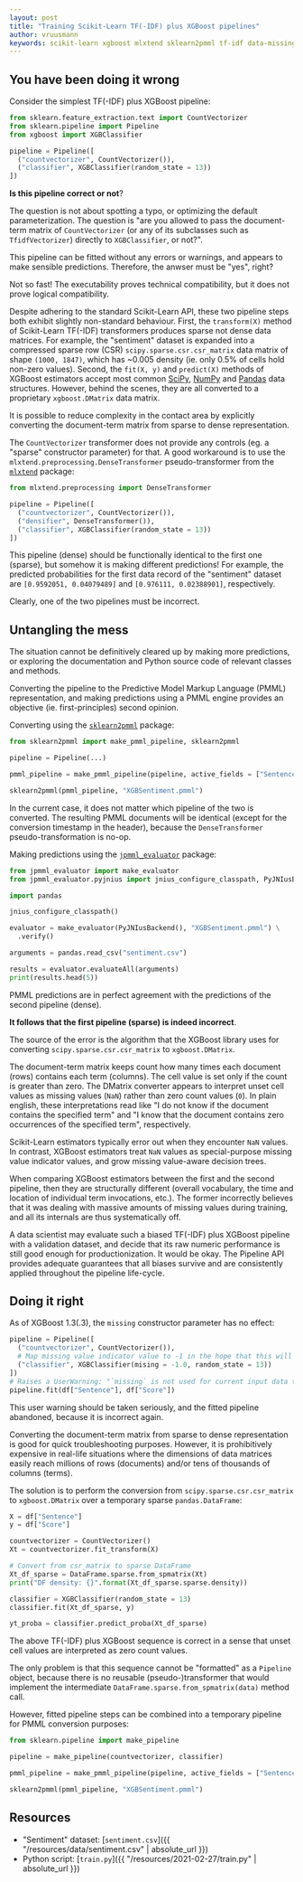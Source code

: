 ```yaml
---
layout: post
title: "Training Scikit-Learn TF(-IDF) plus XGBoost pipelines"
author: vruusmann
keywords: scikit-learn xgboost mlxtend sklearn2pmml tf-idf data-missing
---
```


## You have been doing it wrong ##

Consider the simplest TF(-IDF) plus XGBoost pipeline:

``` python
from sklearn.feature_extraction.text import CountVectorizer
from sklearn.pipeline import Pipeline
from xgboost import XGBClassifier

pipeline = Pipeline([
  ("countvectorizer", CountVectorizer()),
  ("classifier", XGBClassifier(random_state = 13))
])
```

**Is this pipeline correct or not**?

The question is not about spotting a typo, or optimizing the default parameterization.
The question is "are you allowed to pass the document-term matrix of `CountVectorizer` (or any of its subclasses such as `TfidfVectorizer`) directly to `XGBClassifier`, or not?".

This pipeline can be fitted without any errors or warnings, and appears to make sensible predictions.
Therefore, the anwser must be "yes", right?

Not so fast! The executability proves technical compatibility, but it does not prove logical compatibility.

Despite adhering to the standard Scikit-Learn API, these two pipeline steps both exhibit slightly non-standard behaviour. 
First, the `transform(X)` method of Scikit-Learn TF(-IDF) transformers produces sparse not dense data matrices.
For example, the "sentiment" dataset is expanded into a compressed sparse row (CSR) `scipy.sparse.csr.csr_matrix` data matrix of shape `(1000, 1847)`, which has ~0.005 density (ie. only 0.5% of cells hold non-zero values).
Second, the `fit(X, y)` and `predict(X)` methods of XGBoost estimators accept most common [SciPy](https://scipy.org/), [NumPy](https://numpy.org/) and [Pandas](https://pandas.pydata.org/) data structures.
However, behind the scenes, they are all converted to a proprietary `xgboost.DMatrix` data matrix.

It is possible to reduce complexity in the contact area by explicitly converting the document-term matrix from sparse to dense representation.

The `CountVectorizer` transformer does not provide any controls (eg. a "sparse" constructor parameter) for that.
A good workaround is to use the `mlxtend.preprocessing.DenseTransformer` pseudo-transformer from the [`mlxtend`](https://github.com/rasbt/mlxtend) package:

``` python
from mlxtend.preprocessing import DenseTransformer

pipeline = Pipeline([
  ("countvectorizer", CountVectorizer()),
  ("densifier", DenseTransformer()),
  ("classifier", XGBClassifier(random_state = 13))
])
```

This pipeline (dense) should be functionally identical to the first one (sparse), but somehow it is making different predictions!
For example, the predicted probabilities for the first data record of the "sentiment" dataset are `[0.9592051, 0.04079489]` and `[0.976111, 0.02388901]`, respectively.

Clearly, one of the two pipelines must be incorrect.

## Untangling the mess ##

The situation cannot be definitively cleared up by making more predictions, or exploring the documentation and Python source code of relevant classes and methods.

Converting the pipeline to the Predictive Model Markup Language (PMML) representation, and making predictions using a PMML engine provides an objective (ie. first-principles) second opinion.

Converting using the [`sklearn2pmml`](https://github.com/jpmml/sklearn2pmml) package:

``` python
from sklearn2pmml import make_pmml_pipeline, sklearn2pmml

pipeline = Pipeline(...)

pmml_pipeline = make_pmml_pipeline(pipeline, active_fields = ["Sentence"], target_fields = ["Score"])

sklearn2pmml(pmml_pipeline, "XGBSentiment.pmml")
```

In the current case, it does not matter which pipeline of the two is converted.
The resulting PMML documents will be identical (except for the conversion timestamp in the header), because the `DenseTransformer` pseudo-transformation is no-op.

Making predictions using the [`jpmml_evaluator`](https://github.com/jpmml/jpmml-evaluator-python) package:

``` python
from jpmml_evaluator import make_evaluator
from jpmml_evaluator.pyjnius import jnius_configure_classpath, PyJNIusBackend

import pandas

jnius_configure_classpath()

evaluator = make_evaluator(PyJNIusBackend(), "XGBSentiment.pmml") \
  .verify()

arguments = pandas.read_csv("sentiment.csv")

results = evaluator.evaluateAll(arguments)
print(results.head(5))
```

PMML predictions are in perfect agreement with the predictions of the second pipeline (dense).

**It follows that the first pipeline (sparse) is indeed incorrect**. 

The source of the error is the algorithm that the XGBoost library uses for converting `scipy.sparse.csr.csr_matrix` to `xgboost.DMatrix`.

The document-term matrix keeps count how many times each document (rows) contains each term (columns).
The cell value is set only if the count is greater than zero.
The DMatrix converter appears to interpret unset cell values as missing values (`NaN`) rather than zero count values (`0`).
In plain english, these interpretations read like "I do not know if the document contains the specified term" and "I know that the document contains zero occurrences of the specified term", respectively.

Scikit-Learn estimators typically error out when they encounter `NaN` values.
In contrast, XGBoost estimators treat `NaN` values as special-purpose missing value indicator values, and grow missing value-aware decision trees.

When comparing XGBoost estimators between the first and the second pipeline, then they are structurally different (overall vocabulary, the time and location of individual term invocations, etc.).
The former incorrectly believes that it was dealing with massive amounts of missing values during training, and all its internals are thus systematically off.

A data scientist may evaluate such a biased TF(-IDF) plus XGBoost pipeline with a validation dataset, and decide that its raw numeric performance is still good enough for productionization.
It would be okay. The Pipeline API provides adequate guarantees that all biases survive and are consistently applied throughout the pipeline life-cycle.

## Doing it right ##

As of XGBoost 1.3(.3), the `missing` constructor parameter has no effect:

``` python
pipeline = Pipeline([
  ("countvectorizer", CountVectorizer()),
  # Map missing value indicator value to -1 in the hope that this will change the interpretation of unset cell values from missing values to zero count values
  ("classifier", XGBClassifier(mising = -1.0, random_state = 13))
])
# Raises a UserWarning: "`missing` is not used for current input data type:<class 'scipy.sparse.csr.csr_matrix'> str(type(data)))"
pipeline.fit(df["Sentence"], df["Score"])
```

This user warning should be taken seriously, and the fitted pipeline abandoned, because it is incorrect again.

Converting the document-term matrix from sparse to dense representation is good for quick troubleshooting purposes.
However, it is prohibitively expensive in real-life situations where the dimensions of data matrices easily reach millions of rows (documents) and/or tens of thousands of columns (terms).

The solution is to perform the conversion from `scipy.sparse.csr.csr_matrix` to `xgboost.DMatrix` over a temporary sparse `pandas.DataFrame`:

``` python
X = df["Sentence"]
y = df["Score"]

countvectorizer = CountVectorizer()
Xt = countvectorizer.fit_transform(X)

# Convert from csr_matrix to sparse DataFrame
Xt_df_sparse = DataFrame.sparse.from_spmatrix(Xt)
print("DF density: {}".format(Xt_df_sparse.sparse.density))

classifier = XGBClassifier(random_state = 13)
classifier.fit(Xt_df_sparse, y)

yt_proba = classifier.predict_proba(Xt_df_sparse)
```

The above TF(-IDF) plus XGBoost sequence is correct in a sense that unset cell values are interpreted as zero count values.

The only problem is that this sequence cannot be "formatted" as a `Pipeline` object, because there is no reusable (pseudo-)transformer that would implement the intermediate `DataFrame.sparse.from_spmatrix(data)` method call.

However, fitted pipeline steps can be combined into a temporary pipeline for PMML conversion purposes:

``` python
from sklearn.pipeline import make_pipeline

pipeline = make_pipeline(countvectorizer, classifier)

pmml_pipeline = make_pmml_pipeline(pipeline, active_fields = ["Sentence"], target_fields = ["Score"])

sklearn2pmml(pmml_pipeline, "XGBSentiment.pmml")
```

## Resources ##

* "Sentiment" dataset: [`sentiment.csv`]({{ "/resources/data/sentiment.csv" | absolute_url }})
* Python script: [`train.py`]({{ "/resources/2021-02-27/train.py" | absolute_url }})

